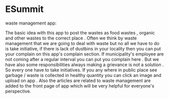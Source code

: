 # ESummit
waste management app:

The basic idea with this app to post the wastes as food wastes , organic and other wastes to the correct place . 
Often we think by waste management that we are going to deal with waste but no all we have to do is take initiative,
if there is lack of dustbins in your locality then you can put your complain on this app's complain section.
If municipality's employee are not coming after a regular interval you can put you complain here .
But we have also some responsibilities always making a grievance is not a solution . So every one have to take initiatives.
If you any where in public place see garbage / waste is collected in healthy quantity you can click an image and upload on app .
Also the articles are related to waste management are added to the front page of app which will be very helpful for everyone's perspective.

